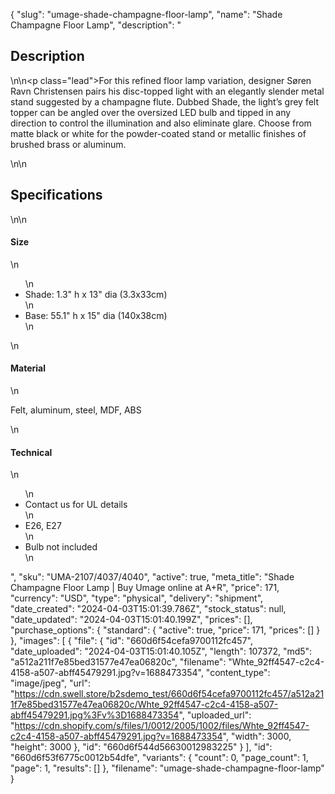 {
  "slug": "umage-shade-champagne-floor-lamp",
  "name": "Shade Champagne Floor Lamp",
  "description": "<h2>Description</h2>\n<!-- split -->\n<p class=\"lead\">For this refined floor lamp variation, designer Søren Ravn Christensen pairs his disc-topped light with an elegantly slender metal stand suggested by a champagne flute. Dubbed Shade, the light’s grey felt topper can be angled over the oversized LED bulb and tipped in any direction to control the illumination and also eliminate glare. Choose from matte black or white for the powder-coated stand or metallic finishes of brushed brass or aluminum.  </p>\n<!-- split -->\n<h2>Specifications</h2>\n<!-- split -->\n<h4>Size</h4>\n<ul>\n<li>Shade: 1.3\" h x 13\" dia (3.3x33cm)</li>\n<li>Base: 55.1\" h x 15\" dia (140x38cm)</li>\n</ul>\n<h4>Material</h4>\n<p>Felt, aluminum, steel, MDF, ABS</p>\n<h4>Technical</h4>\n<ul>\n<li>Contact us for UL details</li>\n<li>E26, E27</li>\n<li>Bulb not included</li>\n</ul>",
  "sku": "UMA-2107/4037/4040",
  "active": true,
  "meta_title": "Shade Champagne Floor Lamp | Buy Umage online at A+R",
  "price": 171,
  "currency": "USD",
  "type": "physical",
  "delivery": "shipment",
  "date_created": "2024-04-03T15:01:39.786Z",
  "stock_status": null,
  "date_updated": "2024-04-03T15:01:40.199Z",
  "prices": [],
  "purchase_options": {
    "standard": {
      "active": true,
      "price": 171,
      "prices": []
    }
  },
  "images": [
    {
      "file": {
        "id": "660d6f54cefa9700112fc457",
        "date_uploaded": "2024-04-03T15:01:40.105Z",
        "length": 107372,
        "md5": "a512a211f7e85bed31577e47ea06820c",
        "filename": "Whte_92ff4547-c2c4-4158-a507-abff45479291.jpg?v=1688473354",
        "content_type": "image/jpeg",
        "url": "https://cdn.swell.store/b2sdemo_test/660d6f54cefa9700112fc457/a512a211f7e85bed31577e47ea06820c/Whte_92ff4547-c2c4-4158-a507-abff45479291.jpg%3Fv%3D1688473354",
        "uploaded_url": "https://cdn.shopify.com/s/files/1/0012/2005/1002/files/Whte_92ff4547-c2c4-4158-a507-abff45479291.jpg?v=1688473354",
        "width": 3000,
        "height": 3000
      },
      "id": "660d6f544d56630012983225"
    }
  ],
  "id": "660d6f53f6775c0012b54dfe",
  "variants": {
    "count": 0,
    "page_count": 1,
    "page": 1,
    "results": []
  },
  "filename": "umage-shade-champagne-floor-lamp"
}